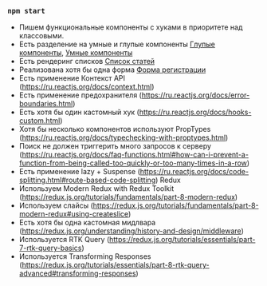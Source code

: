 ### `npm start`

- Пишем функциональные компоненты c хуками в приоритете над классовыми.
- Есть разделение на умные и глупые компоненты [Глупые компоненты](https://github.com/AndrewVLG/News-room-app/tree/main/src/entities), [Умные компоненты](https://github.com/AndrewVLG/News-room-app/tree/main/src/features)
- Есть рендеринг списков [Список статей](https://github.com/AndrewVLG/News-room-app/blob/main/src/widgets/top-headlines/top-headlines.tsx)
- Реализована хотя бы одна форма [Форма регистрации](https://github.com/AndrewVLG/News-room-app/blob/main/src/features/registration/index.tsx)
- Есть применение Контекст API (https://ru.reactjs.org/docs/context.html)
- Есть применение предохранителя (https://ru.reactjs.org/docs/error-boundaries.html)
- Есть хотя бы один кастомный хук (https://ru.reactjs.org/docs/hooks-custom.html)
- Хотя бы несколько компонентов используют PropTypes (https://ru.reactjs.org/docs/typechecking-with-proptypes.html)
- Поиск не должен триггерить много запросов к серверу (https://ru.reactjs.org/docs/faq-functions.html#how-can-i-prevent-a-function-from-being-called-too-quickly-or-too-many-times-in-a-row)
- Есть применение lazy + Suspense (https://ru.reactjs.org/docs/code-splitting.html#route-based-code-splitting)
  Redux
- Используем Modern Redux with Redux Toolkit (https://redux.js.org/tutorials/fundamentals/part-8-modern-redux)
- Используем слайсы (https://redux.js.org/tutorials/fundamentals/part-8-modern-redux#using-createslice)
- Есть хотя бы одна кастомная мидлвара (https://redux.js.org/understanding/history-and-design/middleware)
- Используется RTK Query (https://redux.js.org/tutorials/essentials/part-7-rtk-query-basics)
- Используется Transforming Responses (https://redux.js.org/tutorials/essentials/part-8-rtk-query-advanced#transforming-responses)

